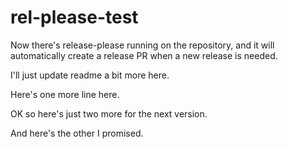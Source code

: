 # rel-please-test

Now there's release-please running on the repository, and it will automatically create a release PR when a new release is needed.

I'll just update readme a bit more here.

Here's one more line here.

OK so here's just two more for the next version.

And here's the other I promised.
